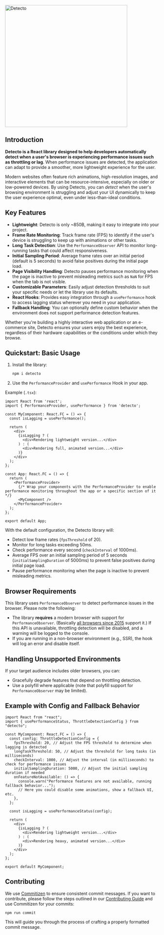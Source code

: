 <img src="https://cdn.arbatov.dev/0bTb5NZmT68yMPrQKyo8YaVkUnch29JlZTdgjjsmI91pn1Zes0LsseSaDnLnfz5muNpZuDBXYIVmQ7bG4LcxrDFcFCYYQiEjQYdx.png" width="400"  alt="Detecto">

## Introduction

**Detecto is a React library designed to help developers automatically detect when a user's browser is experiencing performance issues such as throttling or lag**. When performance issues are detected, the application can adapt to provide a smoother, more lightweight experience for the user.

Modern websites often feature rich animations, high-resolution images, and interactive elements that can be resource-intensive, especially on older or low-powered devices. By using Detecto, you can *detect* when the user's browsing environment is struggling and adjust your UI dynamically to keep the user experience optimal, even under less-than-ideal conditions.

## Key Features

- **Lightweight**: Detecto is only ~850B, making it easy to integrate into your project.
- **Frame Rate Monitoring**: Track frame rate (FPS) to identify if the user's device is struggling to keep up with animations or other tasks.
- **Long Task Detection**: Use the `PerformanceObserver` API to monitor long-running tasks that could affect responsiveness.
- **Initial Sampling Period**: Average frame rates over an initial period (default is 5 seconds) to avoid false positives during the initial page load.
- **Page Visibility Handling**: Detecto pauses performance monitoring when the page is inactive to prevent misleading metrics such as `NaN` for FPS when the tab is not visible.
- **Customizable Parameters**: Easily adjust detection thresholds to suit your specific needs or let the library use its defaults.
- **React Hooks**: Provides easy integration through a `usePerformance` hook to access lagging status wherever you need in your application.
- **Fallback Handling**: You can optionally define custom behavior when the environment does not support performance detection features.

Whether you're building a highly interactive web application or an e-commerce site, Detecto ensures your users enjoy the best experience, regardless of their hardware capabilities or the conditions under which they browse.

## Quickstart: Basic Usage

1. Install the library:
   ```bash
   npm i detecto
   ```

2. Use the `PerformanceProvider` and `usePerformance` Hook in your app.

Example (`.tsx`):

```tsx
import React from 'react';
import { PerformanceProvider, usePerformance } from 'detecto';

const MyComponent: React.FC = () => {
  const isLagging = usePerformance();

  return (
    <div>
      {isLagging ? (
        <div>Rendering lightweight version...</div>
      ) : (
        <div>Rendering full, animated version...</div>
      )}
    </div>
  );
};

const App: React.FC = () => {
  return (
    <PerformanceProvider>
      {/* Wrap your components with the PerformanceProvider to enable performance monitoring throughout the app or a specific section of it */}
      <MyComponent />
    </PerformanceProvider>
  );
};

export default App;
```

With the default configuration, the Detecto library will:

- Detect low frame rates (`fpsThreshold` of 20).
- Monitor for long tasks exceeding 50ms.
- Check performance every second (`checkInterval` of 1000ms).
- Average FPS over an initial sampling period of 5 seconds (`initialSamplingDuration` of 5000ms) to prevent false positives during initial page load.
- Pause performance monitoring when the page is inactive to prevent misleading metrics.

## Browser Requirements
This library uses `PerformanceObserver` to detect performance issues in the browser. Please note the following:

- The library **requires** a modern browser with support for `PerformanceObserver`. (Basically [all browsers since 2015](https://developer.mozilla.org/en-US/docs/Web/API/PerformanceObserver) support it.) If this API is unavailable, throttling detection will be disabled, and a warning will be logged to the console.
- If you are running in a non-browser environment (e.g., SSR), the hook will log an error and disable itself.

## Handling Unsupported Environments
If your target audience includes older browsers, you can:

- Gracefully degrade features that depend on throttling detection.
- Use a polyfill where applicable (note that polyfill support for `PerformanceObserver` may be limited).

## Example with Config and Fallback Behavior

```tsx
import React from "react";
import { usePerformanceStatus, ThrottleDetectionConfig } from "detecto";

const MyComponent: React.FC = () => {
  const config: ThrottleDetectionConfig = {
    fpsThreshold: 20, // Adjust the FPS threshold to determine when lagging is detected
    longTaskThreshold: 50, // Adjust the threshold for long tasks (in milliseconds)
    checkInterval: 1000, // Adjust the interval (in milliseconds) to check for performance issues
    initialSamplingDuration: 5000, // Adjust the initial sampling duration if needed
    onFeatureNotAvailable: () => {
      console.warn("Performance features are not available, running fallback behavior...");
      // Here you could disable some animations, show a fallback UI, etc.
    },
  };

  const isLagging = usePerformanceStatus(config);

  return (
    <div>
      {isLagging ? (
        <div>Rendering lightweight version...</div>
      ) : (
        <div>Rendering heavy, animated version...</div>
      )}
    </div>
  );
};

export default MyComponent;
```

## Contributing
We use [Commitizen](https://github.com/commitizen/cz-cli) to ensure consistent commit messages. If you want to contribute, please follow the steps outlined in our [Contributing Guide](./CONTRIBUTING.md) and use Commitizen for your commits:

```bash
npm run commit
```

This will guide you through the process of crafting a properly formatted commit message.
